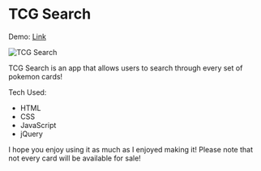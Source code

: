 # TCG Search

Demo: [Link](https://rosborne132.github.io/tcg_search/)

![TCG Search](https://res.cloudinary.com/rosborne/image/upload/v1551277668/Portfolio_Assets/tcg_search.png)

TCG Search is an app that allows users to search through every set of pokemon cards!

Tech Used:

- HTML
- CSS
- JavaScript
- jQuery

I hope you enjoy using it as much as I enjoyed making it!
Please note that not every card will be available for sale!
